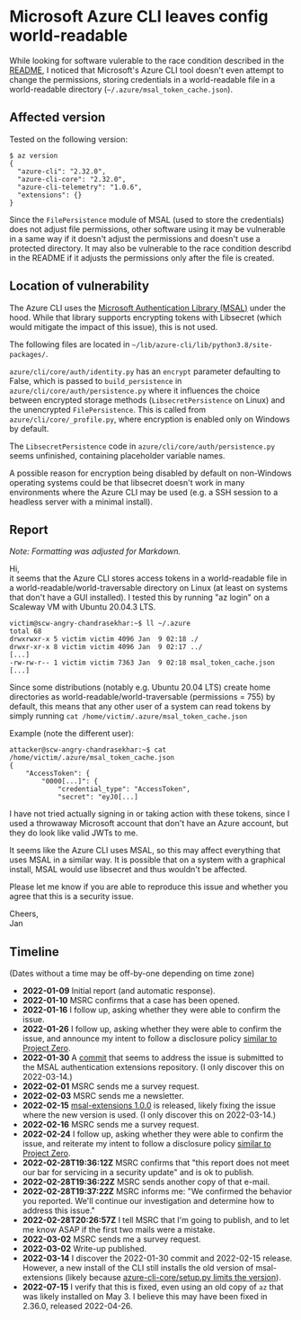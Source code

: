 # Microsoft Azure CLI leaves config world-readable

While looking for software vulerable to the race condition described in the [README](../README.md), I noticed that Microsoft's Azure CLI tool doesn't even attempt to change the permissions, storing credentials in a world-readable file in a world-readable directory (`~/.azure/msal_token_cache.json`).

## Affected version

Tested on the following version:

```
$ az version
{
  "azure-cli": "2.32.0",
  "azure-cli-core": "2.32.0",
  "azure-cli-telemetry": "1.0.6",
  "extensions": {}
}
```

Since the `FilePersistence` module of MSAL (used to store the credentials) does not adjust file permissions, other software using it may be vulnerable in a same way if it doesn't adjust the permissions and doesn't use a protected directory. It may also be vulnerable to the race condition describd in the README if it adjusts the permissions only after the file is created.

## Location of vulnerability

The Azure CLI uses the [Microsoft Authentication Library (MSAL)](https://docs.microsoft.com/en-us/azure/active-directory/develop/msal-overview) under the hood. While that library supports encrypting tokens with Libsecret (which would mitigate the impact of this issue), this is not used. 

The following files are located in `~/lib/azure-cli/lib/python3.8/site-packages/`.

`azure/cli/core/auth/identity.py` has an `encrypt` parameter defaulting to False, which is passed to `build_persistence` in `azure/cli/core/auth/persistence.py` where it influences the choice between encrypted storage methods (`LibsecretPersistence` on Linux) and the unencrypted `FilePersistence`. This is called from `azure/cli/core/_profile.py`, where encryption is enabled only on Windows by default.

The `LibsecretPersistence` code in `azure/cli/core/auth/persistence.py` seems unfinished, containing placeholder variable names.

A possible reason for encryption being disabled by default on non-Windows operating systems could be that libsecret doesn't work in many environments where the Azure CLI may be used (e.g. a SSH session to a headless server with a minimal install).

## Report

*Note: Formatting was adjusted for Markdown.*

Hi,  
it seems that the Azure CLI stores access tokens in a world-readable file in a world-readable/world-traversable directory on Linux (at least on systems that don't have a GUI installed). I tested this by running "az login" on a Scaleway VM with Ubuntu 20.04.3 LTS.

```
victim@scw-angry-chandrasekhar:~$ ll ~/.azure
total 68
drwxrwxr-x 5 victim victim 4096 Jan  9 02:18 ./
drwxr-xr-x 8 victim victim 4096 Jan  9 02:17 ../
[...]
-rw-rw-r-- 1 victim victim 7363 Jan  9 02:18 msal_token_cache.json
[...]
```

Since some distributions (notably e.g. Ubuntu 20.04 LTS) create home directories as world-readable/world-traversable (permissions = 755) by default, this means that any other user of a system can read tokens by simply running `cat /home/victim/.azure/msal_token_cache.json`


Example (note the different user):

```
attacker@scw-angry-chandrasekhar:~$ cat /home/victim/.azure/msal_token_cache.json
{
    "AccessToken": {
        "0000[...]": {
            "credential_type": "AccessToken",
            "secret": "eyJ0[...]
```

I have not tried actually signing in or taking action with these tokens, since I used a throwaway Microsoft account that don't have an Azure account, but they do look like valid JWTs to me.

It seems like the Azure CLI uses MSAL, so this may affect everything that uses MSAL in a similar way. It is possible that on a system with a graphical install, MSAL would use libsecret and thus wouldn't be affected.

Please let me know if you are able to reproduce this issue and whether you agree that this is a security issue.

Cheers,  
Jan

## Timeline

(Dates without a time may be off-by-one depending on time zone)

* **2022-01-09** Initial report (and automatic response).
* **2022-01-10** MSRC confirms that a case has been opened.
* **2022-01-16** I follow up, asking whether they were able to confirm the issue.
* **2022-01-26** I follow up, asking whether they were able to confirm the issue, and announce my intent to follow a disclosure policy [similar to Project Zero](https://googleprojectzero.blogspot.com/2021/04/policy-and-disclosure-2021-edition.html).
* **2022-01-30** A [commit](https://github.com/AzureAD/microsoft-authentication-extensions-for-python/commit/48bc3d71ecd0fd7e16bb0d9a915b44999cda2cd4) that seems to address the issue is submitted to the MSAL authentication extensions repository. (I only discover this on 2022-03-14.)
* **2022-02-01** MSRC sends me a survey request.
* **2022-02-03** MSRC sends me a newsletter.
* **2022-02-15** [msal-extensions 1.0.0](https://pypi.org/project/msal-extensions/1.0.0/#files) is released, likely fixing the issue where the new version is used. (I only discover this on 2022-03-14.)
* **2022-02-16** MSRC sends me a survey request.
* **2022-02-24** I follow up, asking whether they were able to confirm the issue, and reiterate my intent to follow a disclosure policy [similar to Project Zero](https://googleprojectzero.blogspot.com/2021/04/policy-and-disclosure-2021-edition.html).
* **2022-02-28T19:36:12Z** MSRC confirms that "this report does not meet our bar for servicing in a security update" and is ok to publish.
* **2022-02-28T19:36:22Z** MSRC sends another copy of that e-mail.
* **2022-02-28T19:37:22Z** MSRC informs me: "We confirmed the behavior you reported. We'll continue our investigation and determine how to address this issue."
* **2022-02-28T20:26:57Z** I tell MSRC that I'm going to publish, and to let me know ASAP if the first two mails were a mistake.
* **2022-03-02** MSRC sends me a survey request.
* **2022-03-02** Write-up published.
* **2022-03-14** I discover the 2022-01-30 commit and 2022-02-15 release. However, a new install of the CLI still installs the old version of msal-extensions (likely because [azure-cli-core/setup.py limits the version](https://github.com/Azure/azure-cli/blob/88846cd205257cd05fd4f2f3a0b28b72511de6f7/src/azure-cli-core/setup.py#L54)).
* **2022-07-15** I verify that this is fixed, even using an old copy of `az` that was likely installed on May 3. I believe this may have been fixed in 2.36.0, released 2022-04-26.
